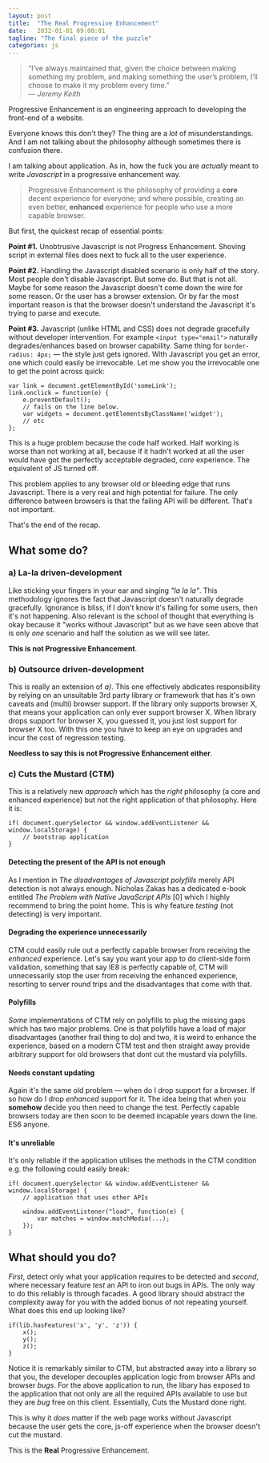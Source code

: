 ```yaml
---
layout: post
title:  "The Real Progressive Enhancement"
date:   2032-01-01 09:00:01
tagline: "The final piece of the puzzle"
categories: js
---
```


> &ldquo;I’ve always maintained that, given the choice between making something my problem, and making something the user’s problem, I’ll choose to make it my problem every time.&rdquo;
> <br>&mdash; <cite>Jeremy Keith</cite>

Progressive Enhancement is an engineering approach to developing the front-end of a website.

Everyone knows this don't they? The thing are a *lot* of misunderstandings. And I am not talking about the philosophy although sometimes there is confusion there.

I am talking about application. As in, how the fuck you are *actually* meant to write *Javascript* in a progressive enhancement way.

> Progressive Enhancement is the philosophy of providing a **core** decent experience for everyone; and where possible, creating an even better, **enhanced** experience for people who use a more capable browser.

But first, the quickest recap of essential points:

**Point #1.** Unobtrusive Javascript is not Progress Enhancement. Shoving script in external files does next to fuck all to the user experience.

**Point #2.** Handling the Javascript disabled scenario is only half of the story. Most people don't disable Javascript. But some do. But that is not all. Maybe for some reason the Javascript doesn't come down the wire for some reason. Or the user has a browser extension. Or by far the most important reason is that the browser doesn't understand the Javascript it's trying to parse and execute.

**Point #3.** Javascript (unlike HTML and CSS) does not degrade gracefully without developer intervention. For example `<input type="email">` naturally degrades/enhances based on browser capability. Same thing for `border-radius: 4px;` &mdash; the style just gets ignored. With Javascript you get an error, one which could easily be irrevocable. Let me show you the irrevocable one to get the point across quick:

	var link = document.getElementById('someLink');
	link.onclick = function(e) {
		e.preventDefault();
		// fails on the line below.
		var widgets = document.getElementsByClassName('widget');
		// etc
	};

This is a huge problem because the code half worked. Half working is worse than not working at all, because if it hadn't worked at all the user would have got the perfectly acceptable degraded, *core* experience. The equivalent of JS turned off.

This problem applies to any browser old or bleeding edge that runs Javascript. There is a very real and high potential for failure. The only difference between browsers is that the failing API will be different. That's not important.

That's the end of the recap.

<!--

Another example if ur thinking this is a stupid old browser example.

// works
form.onsubmit = function() {
	doesnt
	get location.
}



Enter Javascript. Try running `document.getElementsByClassName('yo');` in Internet Explorer 8 or `matchMedia("(min-width: 400px)");` in Internet Explorer 9. **Runtime error. Sad face.** Also, it's not just about the presence of an API &mdash; sometimes an API is buggy. *Caniuse.com* states &mdash; and this is just one of a plethora of examples. Safari 3.1 has a caching bug:

> If the class of an element changes it won't be available for getElementsByClassName.

So there we have it &mdash; Javascript *doesn't* degrade gracefully.
-->

## What some do?

### a) La-la driven-development

<!-- TODO tree fall in the forest -->

Like sticking your fingers in your ear and singing *"la la la"*. This methodology ignores the fact that Javascript doesn't naturally degrade gracefully. Ignorance is bliss, if I don't know it's failing for some users, then it's not happening. Also relevant is the school of thought that everything is okay because it "works without Javascript" but as we have seen above that is only *one* scenario and half the solution as we will see later.

**This is not Progressive Enhancement**.

### b) Outsource driven-development

This is really an extension of *a)*. This one effectively abdicates responsibility by relying on an unsuitable 3rd party library or framework that has it's own caveats and (multi) browser support. If the library only supports browser X, that means your application can only ever support browser X. When library drops support for browser X, you guessed it, you just lost support for browser X too. With this one you have to keep an eye on upgrades and incur the cost of regression testing.

**Needless to say this is not Progressive Enhancement either**.

### c) Cuts the Mustard (CTM)

This is a relatively new *approach* which has the *right* philosophy (a core and enhanced experience) but not the right application of that philosophy. Here it is:

	if(	document.querySelector && window.addEventListener && window.localStorage) {
		// bootstrap application
	}

#### Detecting the present of the API is not enough

As I mention in *The disadvantages of Javascript polyfills* merely API detection is not always enough. Nicholas Zakas has a dedicated e-book entitled *The Problem with Native JavaScript APIs* [0] which I highly recommend to bring the point home. This is why feature *testing* (not detecting) is very important.

#### Degrading the experience unnecessarily

CTM could easily rule out a perfectly capable browser from receiving the *enhanced* experience. Let's say you want your app to do client-side form validation, something that say IE8 is perfectly capable of, CTM will unnecessarily stop the user from receiving the enhanced experience, resorting to server round trips and the disadvantages that come with that.

#### Polyfills

*Some* implementations of CTM rely on polyfills to plug the missing gaps which has two major problems. One is that polyfills have a load of major disadvantages (another frail thing to do) and two, it is weird to enhance the experience, based on a modern CTM test and then straight away provide arbitrary support for old browsers that dont cut the mustard via polyfills.

#### Needs constant updating

Again it's the same old problem &mdash; when do I drop support for a browser. If so how do I drop *enhanced* support for it. The idea being that when you **somehow** decide you then need to change the test. Perfectly capable browsers today are then soon to be deemed incapable years down the line. ES6 anyone.

#### It's unreliable

It's only reliable if the application utilises the methods in the CTM condition e.g. the following could easily break:

	if(	document.querySelector && window.addEventListener && window.localStorage) {
		// application that uses other APIs

		window.addEventListener("load", function(e) {
			var matches = window.matchMedia(...);
		});
	}

## What should you do?

*First*, detect only what your application requires to be detected and *second*, where necessary feature *test* an API to iron out bugs in APIs. The only way to do this reliably is through facades. A good library should abstract the complexity away for you with the added bonus of not repeating yourself. What does this end up looking like?

	if(lib.hasFeatures('x', 'y', 'z')) {
		x();
		y();
		z();
	}

Notice it is remarkably similar to CTM, but abstracted away into a library so that you, the developer decouples application logic from browser APIs and browser *bugs*. For the above application to run, the libary has exposed to the application that not only are all the required APIs available to use but they are *bug* free on this client. Essentially, Cuts the Mustard done right.

This is why it *does* matter if the web page works without Javascript because the user gets the core, js-off experience when the browser doesn't cut the mustard.

This is the **Real** Progressive Enhancement.


<!--

http://chimera.labs.oreilly.com/books/1234000001655/index.html

* Possible title: Progressive Enhancement the missing piece

* no op isn't good enough, its a black hole.

* You might want to do a catch all cuts the mustard test - no problem, just abstract a one off list into one function and call that

	function canRun() {
		return lib.hasFeatures('a', 'b', 'c', ...);
	}

	if(canRun()) {
		application.start();
	}

* Reference zakas booklet about the bugs around matchMedia.

https://youtu.be/li4Y0E_x8zE?t=23m11s

-->